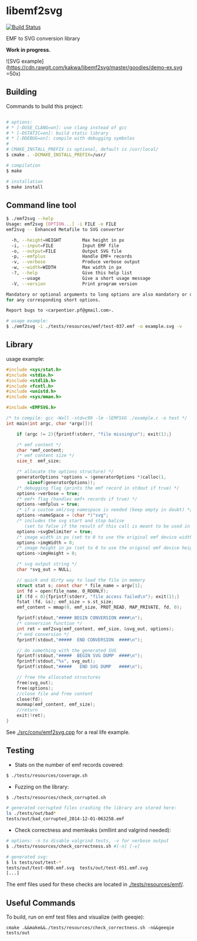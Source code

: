 libemf2svg
==========

[![Build Status](https://travis-ci.org/kakwa/libemf2svg.svg?branch=master)](https://travis-ci.org/kakwa/libemf2svg)

EMF to SVG conversion library

**Work in progress.**

![SVG example](https://cdn.rawgit.com/kakwa/libemf2svg/master/goodies/demo-ex.svg =50x)

Building
--------

Commands to build this project:

```bash

# options: 
# * [-DUSE_CLANG=on]: use clang instead of gcc
# * [-DSTATIC=on]: build static library
# * [-DDEBUG=on]: compile with debugging symboles
#
# CMAKE_INSTALL_PREFIX is optional, default is /usr/local/
$ cmake . -DCMAKE_INSTALL_PREFIX=/usr/

# compilation
$ make

# installation
$ make install
```

Command line tool
-----------------

```bash
$ ./emf2svg --help
Usage: emf2svg [OPTION...] -i FILE -o FILE
emf2svg -- Enhanced Metafile to SVG converter

  -h, --height=HEIGHT        Max height in px
  -i, --input=FILE           Input EMF file
  -o, --output=FILE          Output SVG file
  -p, --emfplus              Handle EMF+ records
  -v, --verbose              Produce verbose output
  -w, --width=WIDTH          Max width in px
  -?, --help                 Give this help list
      --usage                Give a short usage message
  -V, --version              Print program version

Mandatory or optional arguments to long options are also mandatory or optional
for any corresponding short options.

Report bugs to <carpentier.pf@gmail.com>.

# usage example:
$ ./emf2svg -i ./tests/resources/emf/test-037.emf -o example.svg -v
```

Library
-------

usage example:

```C
#include <sys/stat.h>
#include <stdio.h>
#include <stdlib.h>
#include <fcntl.h>
#include <unistd.h>
#include <sys/mman.h>

#include <EMFSVG.h>

/* to compile: gcc -Wall -std=c99 -lm -lEMFSVG ./example.c -o test */
int main(int argc, char *argv[]){

    if (argc != 2){fprintf(stderr, "file missing\n"); exit(1);}

    /* emf content */
    char *emf_content;
    /* emf content size */
    size_t  emf_size;

    /* allocate the options structure) */
    generatorOptions *options = (generatorOptions *)calloc(1, 
        sizeof(generatorOptions));
    /* debugging flag (prints the emf record in stdout if true) */
    options->verbose = true;
    /* emf+ flag (handles emf+ records if true) */
    options->emfplus = true;
    /* if a custom xml/svg namespace is needed (keep empty in doubt) */
    options->nameSpace = (char *)"svg";
    /* includes the svg start and stop balise
       (set to false if the result of this call is meant to be used in another svg) */
    options->svgDelimiter = true;
    /* image width in px (set to 0 to use the original emf device width) */
    options->imgWidth = 0;
    /* image height in px (set to 0 to use the original emf device height) */
    options->imgHeight = 0;

    /* svg output string */
    char *svg_out = NULL;

    // quick and dirty way to load the file in memory
    struct stat s; const char * file_name = argv[1];
    int fd = open(file_name, O_RDONLY);
    if (fd < 0){fprintf(stderr, "file access failed\n"); exit(1);}
    fstat (fd, &s); emf_size = s.st_size;
    emf_content = mmap(0, emf_size, PROT_READ, MAP_PRIVATE, fd, 0);

    fprintf(stdout,"##### BEGIN CONVERSION ####\n");
    /* conversion function */
    int ret = emf2svg(emf_content, emf_size, &svg_out, options);
    /* end conversion */
    fprintf(stdout,"#####  END CONVERSION  ####\n");

    // do something with the generated SVG
    fprintf(stdout,"#####  BEGIN SVG DUMP  ####\n");
    fprintf(stdout,"%s", svg_out);
    fprintf(stdout,"#####   END SVG DUMP   ####\n");

    // free the allocated structures
    free(svg_out);
    free(options);
    //close file and free content
    close(fd);
    munmap(emf_content, emf_size);
    //return
    exit(!ret);
}
```

See [./src/conv/emf2svg.cpp](https://github.com/kakwa/libemf2svg/blob/master/src/conv/emf2svg.cpp) for a real life example.

Testing
-------

* Stats on the number of emf records covered:

```bash
$ ./tests/resources/coverage.sh
```

* Fuzzing on the library:

```bash
$ ./tests/resources/check_corrupted.sh

# generated corrupted files crashing the library are stored here:
ls ./tests/out/bad*
tests/out/bad_corrupted_2014-12-01-063258.emf

```

* Check correctness and memleaks (xmllint and valgrind needed):

```bash
# options: -n to disable valgrind tests, -v for verbose output
$ ./tests/resources/check_correctness.sh #[-n] [-v]

# generated svg:
$ ls tests/out/test-*
tests/out/test-000.emf.svg  tests/out/test-051.emf.svg
[...]
```

The emf files used for these checks are located in [./tests/resources/emf/](https://github.com/kakwa/libemf2svg/blob/master/tests/resources/emf/).

Useful Commands
---------------

To build, run on emf test files and visualize (with geeqie):
```
cmake .&&make&&./tests/resources/check_correctness.sh -n&&geeqie tests/out
```
